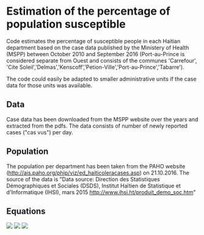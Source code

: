 # Estimation of the percentage of population susceptible

Code estimates the percentage of susceptible people in each Haitian department based on the case data published by the Ministery of Health (MSPP) between October 2010 and September 2016 (Port-au-Prince is considered separate from Ouest and consists of the communes 'Carrefour', 'Cite Soleil','Delmas','Kenscoff','Petion-Ville','Port-au-Prince','Tabarre').

The code could easily be adapted to smaller administrative units if the case data for those units was available.

## Data
Case data has been downloaded from the MSPP website over the years and extracted from the pdfs. The data consists of number of newly reported cases ("cas vus") per day.

## Population
The population per department has been taken from the PAHO website (http://ais.paho.org/phip/viz/ed_haiticoleracases.asp) on 21.10.2016. The source of the data is "Data source: Direction des Statistiques Démographiques et Sociales (DSDS), Institut Haïtien de Statistique et d'Informatique (IHSI), mars 2015 http://www.ihsi.ht/produit_demo_soc.htm"

## Equations

<img src="http://latex.codecogs.com/svg.latex?\frac{dR}{dt}=-(\rho+\mu)R+\gamma\,I+\frac{(1-\sigma)}{\sigma}\frac{dC}{dt}" border="0"/>

<img src="http://latex.codecogs.com/svg.latex?\frac{dI}{dt}=\frac{dC}{dt} - (\gamma + \mu + \alpha) I" border="0"/>

<img src="http://latex.codecogs.com/svg.latex?S=H-R-I" border="0"/>
